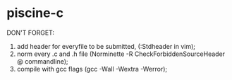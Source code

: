 # piscine-c

DON'T FORGET:

1. add header for everyfile to be submitted, (:Stdheader in vim);
2. norm every .c and .h file (Norminette -R CheckForbiddenSourceHeader @ commandline);
3. compile with gcc flags (gcc -Wall -Wextra -Werror);
